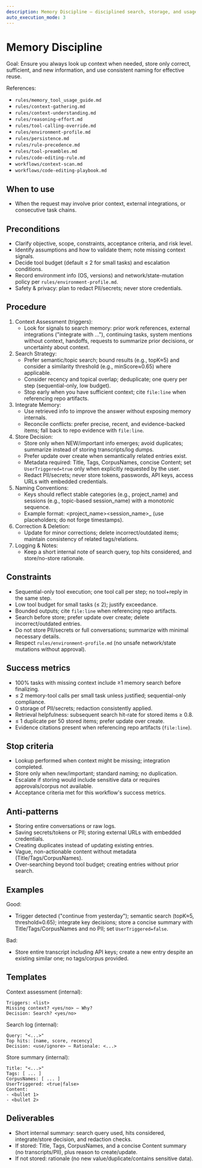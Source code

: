 ```yaml
---
description: Memory Discipline – disciplined search, storage, and usage of contextual memory
auto_execution_mode: 3
---
```


# Memory Discipline

Goal: Ensure you always look up context when needed, store only correct, sufficient, and new information, and use consistent naming for effective reuse.

References:
 - `rules/memory_tool_usage_guide.md`
 - `rules/context-gathering.md`
 - `rules/context-understanding.md`
 - `rules/reasoning-effort.md`
 - `rules/tool-calling-override.md`
 - `rules/environment-profile.md`
 - `rules/persistence.md`
 - `rules/rule-precedence.md`
 - `rules/tool-preambles.md`
 - `rules/code-editing-rule.md`
 - `workflows/context-scan.md`
 - `workflows/code-editing-playbook.md`

## When to use
- When the request may involve prior context, external integrations, or consecutive task chains.

## Preconditions
- Clarify objective, scope, constraints, acceptance criteria, and risk level.
- Identify assumptions and how to validate them; note missing context signals.
- Decide tool budget (default ≤ 2 for small tasks) and escalation conditions.
- Record environment info (OS, versions) and network/state-mutation policy per `rules/environment-profile.md`.
- Safety & privacy: plan to redact PII/secrets; never store credentials.

## Procedure
1) Context Assessment (triggers):
   - Look for signals to search memory: prior work references, external integrations ("integrate with ..."), continuing tasks, system mentions without context, handoffs, requests to summarize prior decisions, or uncertainty about context.
2) Search Strategy:
   - Prefer semantic/topic search; bound results (e.g., topK≈5) and consider a similarity threshold (e.g., minScore≈0.65) where applicable.
   - Consider recency and topical overlap; deduplicate; one query per step (sequential-only, low budget).
   - Stop early when you have sufficient context; cite `file:line` when referencing repo artifacts.
3) Integrate Memory:
   - Use retrieved info to improve the answer without exposing memory internals.
   - Reconcile conflicts: prefer precise, recent, and evidence-backed items; fall back to repo evidence with `file:line`.
4) Store Decision:
   - Store only when NEW/important info emerges; avoid duplicates; summarize instead of storing transcripts/log dumps.
   - Prefer update over create when semantically related entries exist.
   - Metadata required: Title, Tags, CorpusNames, concise Content; set `UserTriggered=true` only when explicitly requested by the user.
   - Redact PII/secrets; never store tokens, passwords, API keys, access URLs with embedded credentials.
5) Naming Conventions:
   - Keys should reflect stable categories (e.g., project_name) and sessions (e.g., topic-based session_name) with a monotonic sequence.
   - Example format: <project_name>_<YYYY-MM-DD>_<session_name>_<sequence> (use placeholders; do not forge timestamps).
6) Correction & Deletion:
   - Update for minor corrections; delete incorrect/outdated items; maintain consistency of related tags/relations.
7) Logging & Notes:
   - Keep a short internal note of search query, top hits considered, and store/no-store rationale.

## Constraints
- Sequential-only tool execution; one tool call per step; no tool+reply in the same step.
- Low tool budget for small tasks (≤ 2); justify exceedance.
- Bounded outputs; cite `file:line` when referencing repo artifacts.
- Search before store; prefer update over create; delete incorrect/outdated entries.
- Do not store PII/secrets or full conversations; summarize with minimal necessary details.
- Respect `rules/environment-profile.md` (no unsafe network/state mutations without approval).

## Success metrics
- 100% tasks with missing context include ≥1 memory search before finalizing.
- ≤ 2 memory-tool calls per small task unless justified; sequential-only compliance.
- 0 storage of PII/secrets; redaction consistently applied.
- Retrieval helpfulness: subsequent search hit-rate for stored items ≥ 0.8.
- ≤ 1 duplicate per 50 stored items; prefer update over create.
- Evidence citations present when referencing repo artifacts (`file:line`).

## Stop criteria
- Lookup performed when context might be missing; integration completed.
- Store only when new/important; standard naming; no duplication.
- Escalate if storing would include sensitive data or requires approvals/corpus not available.
- Acceptance criteria met for this workflow's success metrics.

## Anti-patterns
- Storing entire conversations or raw logs.
- Saving secrets/tokens or PII; storing external URLs with embedded credentials.
- Creating duplicates instead of updating existing entries.
- Vague, non-actionable content without metadata (Title/Tags/CorpusNames).
- Over-searching beyond tool budget; creating entries without prior search.

## Examples
Good:
- Trigger detected ("continue from yesterday"); semantic search (topK≈5, threshold≈0.65); integrate key decisions; store a concise summary with Title/Tags/CorpusNames and no PII; set `UserTriggered=false`.

Bad:
- Store entire transcript including API keys; create a new entry despite an existing similar one; no tags/corpus provided.

## Templates
Context assessment (internal):
```text
Triggers: <list>
Missing context? <yes/no> — Why?
Decision: Search? <yes/no>
```

Search log (internal):
```text
Query: "<...>"
Top hits: [name, score, recency]
Decision: <use/ignore> — Rationale: <...>
```

Store summary (internal):
```text
Title: "<...>"
Tags: [ ... ]
CorpusNames: [ ... ]
UserTriggered: <true|false>
Content:
- <bullet 1>
- <bullet 2>
```

## Deliverables
- Short internal summary: search query used, hits considered, integrate/store decision, and redaction checks.
- If stored: Title, Tags, CorpusNames, and a concise Content summary (no transcripts/PII), plus reason to create/update.
- If not stored: rationale (no new value/duplicate/contains sensitive data).
